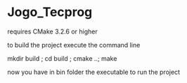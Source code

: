 # Jogo_Tecprog

requires CMake 3.2.6 or higher

to build the project execute the command line

mkdir build ; cd build ; cmake ..; make

now you have in bin folder the executable to run the project
